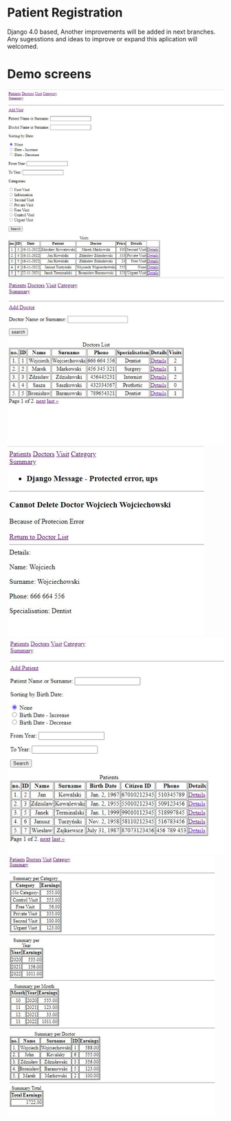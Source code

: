 # Patient Registration
Django 4.0 based,  Another improvements will be added in next branches.
Any sugesstions and ideas to improve or expand this aplication will welcomed.

# Demo screens
![image](https://github.com/VoitecP/patient_registration/blob/5b578494de12197cf0abd03b09f89ddf1cbff94d/Demo%20images/Screen01.jpg)
![image](https://github.com/VoitecP/patient_registration/blob/5b578494de12197cf0abd03b09f89ddf1cbff94d/Demo%20images/Screen02.jpg)
![image](https://github.com/VoitecP/patient_registration/blob/5b578494de12197cf0abd03b09f89ddf1cbff94d/Demo%20images/Screen03.jpg)
![image](https://github.com/VoitecP/patient_registration/blob/5b578494de12197cf0abd03b09f89ddf1cbff94d/Demo%20images/Screen04.jpg)
![image](https://github.com/VoitecP/patient_registration/blob/5b578494de12197cf0abd03b09f89ddf1cbff94d/Demo%20images/Screen05.jpg)
